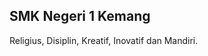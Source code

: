 ## SMK Negeri 1 Kemang

Religius, Disiplin, Kreatif, Inovatif dan Mandiri.

<!--

**Here are some ideas to get you started:**

🙋‍♀️ A short introduction - what is your organization all about?
🌈 Contribution guidelines - how can the community get involved?
👩‍💻 Useful resources - where can the community find your docs? Is there anything else the community should know?
🍿 Fun facts - what does your team eat for breakfast?
🧙 Remember, you can do mighty things with the power of [Markdown](https://docs.github.com/github/writing-on-github/getting-started-with-writing-and-formatting-on-github/basic-writing-and-formatting-syntax)


Bertaqwa, Profesional, Sesuai Perkembangan IPTEK dan Mampu Bersaing di Dunia Kerja.

🎯 Visi
Mewujudkan lembaga pendidikan vokasi yang lulusannya bertaqwa, berdaya saing, kompeten sesuai perkembangan ilmu pengetahuan, teknologi dan seni serta berjiwa wirausaha.

🚀 Misi
Membentuk peserta didik yang berkarakter dan beriman kepada tuhan yang maha esa.
Menyiapkan peserta didik berkualitas dan mampu bersaing di era global.
Menyelenggarakan pembelajaran yang berorientasi kepada kebutuhan dunia usaha dan dunia industri.
Mewujudkan sekolah sebagai wadah kreasi dan inovasi.
✔️ Tujuan
Menghasilkan lulusan yang bertaqwa dan beriman kepada Tuhan Yang Maha Esa.
Tercapainya lulusan yang mandiri dan dapat mengisi lapangan pekerjaan Dunia usaha dan dunia Industri serta mampu melanjutkan pendidikan ke jenjang yang lebih tinggi.
Tercapainya proses pembelajaran secara efektif dan efisien dalam menjawab tantangan global.
Menghasilkan lulusan yang mampu menguasai ilmu pengetahuan, teknologi dan seni.

-->
